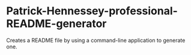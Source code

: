 # Patrick-Hennessey-professional-README-generator
Creates a README file by using a command-line application to generate one.
